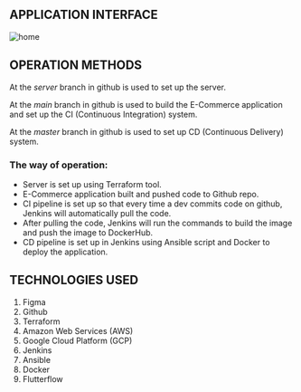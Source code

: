 ## APPLICATION INTERFACE
![home](https://github.com/user-attachments/assets/2101b96d-a38c-4f9c-85e3-2b6903118c8a)
## OPERATION METHODS
At the *server* branch in github is used to set up the server.

At the *main* branch in github is used to build the E-Commerce application and set up the CI (Continuous Integration) system.

At the *master* branch in github is used to set up CD (Continuous Delivery) system.

### The way of operation:
- Server is set up using Terraform tool.
- E-Commerce application built and pushed code to Github repo.
- CI pipeline is set up so that every time a dev commits code on github, Jenkins will automatically pull the code.
- After pulling the code, Jenkins will run the commands to build the image and push the image to DockerHub.
- CD pipeline is set up in Jenkins using Ansible script and Docker to deploy the application.
## TECHNOLOGIES USED 
1. Figma
2. Github
3. Terraform
4. Amazon Web Services (AWS)
5. Google Cloud Platform (GCP)
6. Jenkins
7. Ansible
8. Docker
9. Flutterflow
